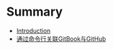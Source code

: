 # Summary

* [Introduction](README.md)
* [通过命令行关联GitBook与GitHub](tong-guo-ming-ling-xing-guan-lian-gitbook-yu-github.md)

